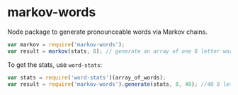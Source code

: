 # markov-words
Node package to generate pronounceable words via Markov chains.
```js
var markov = require('markov-words');
var result = markov(stats, 8); // generate an array of one 8 letter word
```
To get the stats, use `word-stats`:
```js
var stats = require('word-stats')(array_of_words);
var result = require('markov-words').generate(stats, 8, 40); //40 8 letter words
```
